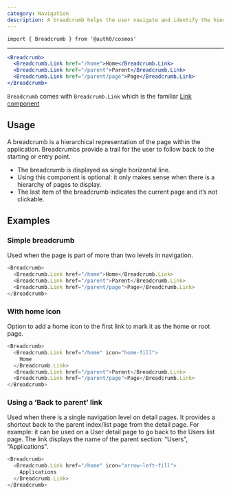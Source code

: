 ```yaml
---
category: Navigation
description: A breadcrumb helps the user navigate and identify the hierarchy of page within the application.
---
```


`import { Breadcrumb } from '@auth0/cosmos'`

---

```jsx
<Breadcrumb>
  <Breadcrumb.Link href="/home">Home</Breadcrumb.Link>
  <Breadcrumb.Link href="/parent">Parent</Breadcrumb.Link>
  <Breadcrumb.Link href="/parent/page">Page</Breadcrumb.Link>
</Breadcrumb>
```

`Breadcrumb` comes with `Breadcrumb.Link` which is the familiar [Link component](#/component/link)

## Usage

A breadcrumb is a hierarchical representation of the page within the application. Breadcrumbs provide a trail for the user to follow back to the starting or entry point.

- The breadcrumb is displayed as single horizontal line.
- Using this component is optional: it only makes sense when there is a hierarchy of pages to display.
- The last item of the breadcrumb indicates the current page and it’s not clickable.

## Examples

### Simple breadcrumb

Used when the page is part of more than two levels in navigation.

```js
<Breadcrumb>
  <Breadcrumb.Link href="/home">Home</Breadcrumb.Link>
  <Breadcrumb.Link href="/parent">Parent</Breadcrumb.Link>
  <Breadcrumb.Link href="/parent/page">Page</Breadcrumb.Link>
</Breadcrumb>
```

### With home icon

Option to add a home icon to the first link to mark it as the home or root page.

```js
<Breadcrumb>
  <Breadcrumb.Link href="/home" icon="home-fill">
    Home
  </Breadcrumb.Link>
  <Breadcrumb.Link href="/parent">Parent</Breadcrumb.Link>
  <Breadcrumb.Link href="/parent/page">Page</Breadcrumb.Link>
</Breadcrumb>
```

### Using a ‘Back to parent’ link

Used when there is a single navigation level on detail pages. It provides a shortcut back to the parent index/list page from the detail page. For example: it can be used on a User detail page to go back to the Users list page. The link displays the name of the parent section: “Users”, “Applications”.

```js
<Breadcrumb>
  <Breadcrumb.Link href="/home" icon="arrow-left-fill">
    Applications
  </Breadcrumb.Link>
</Breadcrumb>
```
